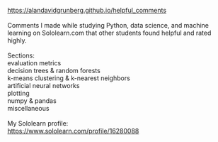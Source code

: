 https://alandavidgrunberg.github.io/helpful_comments
<br><br>
Comments I made while studying Python, data science, and machine learning on Sololearn.com 
that other students found helpful and rated highly.
<br><br>
Sections: <br>
evaluation metrics <br>
decision trees & random forests <br>
k-means clustering & k-nearest neighbors <br>
artificial neural networks <br>
plotting <br>
numpy & pandas <br>
miscellaneous 
<br><br>
My Sololearn profile:
<br>
https://www.sololearn.com/profile/16280088
